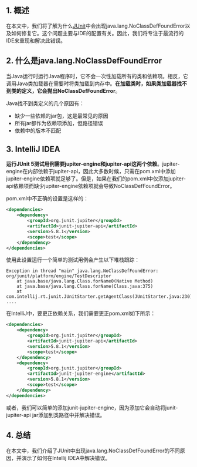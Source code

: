 ## 1. 概述

在本文中，我们将了解为什么[JUnit](https://www.baeldung.com/junit)中会出现java.lang.NoClassDefFoundError以及如何修复它。这个问题主要与IDE的配置有关。因此，我们将专注于最流行的IDE来重现和解决此错误。

## 2. 什么是java.lang.NoClassDefFoundError

当Java运行时运行Java程序时，它不会一次性加载所有的类和依赖项。相反，它调用Java类加载器在需要时将类加载到内存中。**在加载类时，如果类加载器找不到类的定义，它会抛出NoClassDefFoundError**。

Java找不到类定义的几个原因有：

+ 缺少一些依赖的jar包，这是最常见的原因
+ 所有jar都作为依赖项添加，但路径错误
+ 依赖中的版本不匹配

## 3. IntelliJ IDEA

**运行JUnit 5测试用例需要jupiter-engine和jupiter-api这两个依赖**。jupiter-engine在内部依赖于jupiter-api，因此大多数时候，只需在pom.xml中添加jupiter-engine依赖项就足够了。但是，如果在我们的pom.xml中仅添加jupiter-api依赖项而缺少jupiter-engine依赖项就会导致NoClassDefFoundError。

pom.xml中不正确的设置是这样的：

```xml
<dependencies>
    <dependency>
        <groupId>org.junit.jupiter</groupId>
        <artifactId>junit-jupiter-api</artifactId>
        <version>5.8.1</version>
        <scope>test</scope>
    </dependency>
</dependencies>
```

使用此设置运行一个简单的测试用例会产生以下堆栈跟踪：

```shell
Exception in thread "main" java.lang.NoClassDefFoundError: org/junit/platform/engine/TestDescriptor
	at java.base/java.lang.Class.forName0(Native Method)
	at java.base/java.lang.Class.forName(Class.java:375)
	at com.intellij.rt.junit.JUnitStarter.getAgentClass(JUnitStarter.java:230)
....
```

在IntelliJ中，要更正依赖关系，我们需要更正pom.xml如下所示：

```xml
<dependencies>
    <dependency>
        <groupId>org.junit.jupiter</groupId>
        <artifactId>junit-jupiter-api</artifactId>
        <version>5.8.1</version>
        <scope>test</scope>
    </dependency>
    <dependency>
        <groupId>org.junit.jupiter</groupId>
        <artifactId>junit-jupiter-engine</artifactId>
        <version>5.8.1</version>
        <scope>test</scope>
    </dependency>
</dependencies>
```

或者，我们可以简单的添加junit-jupiter-engine，因为添加它会自动将junit-jupiter-api jar添加到类路径中并解决错误。

## 4. 总结

在本文中，我们介绍了JUnit中出现java.lang.NoClassDefFoundError的不同原因，并演示了如何在Intellij IDEA中解决错误。